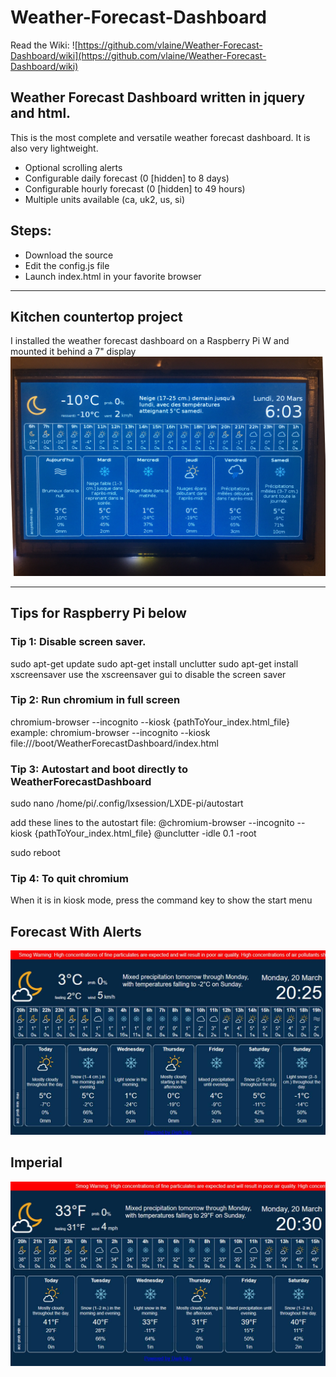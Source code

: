 # Weather-Forecast-Dashboard
Read the Wiki: ![https://github.com/vlaine/Weather-Forecast-Dashboard/wiki](https://github.com/vlaine/Weather-Forecast-Dashboard/wiki)

## Weather Forecast Dashboard written in jquery and html.
This is the most complete and versatile weather forecast dashboard.  It is also very lightweight.
- Optional scrolling alerts
- Configurable daily forecast (0 [hidden] to 8 days)
- Configurable hourly forecast (0 [hidden] to 49 hours)
- Multiple units available (ca, uk2, us, si)

## Steps:
- Download the source
- Edit the config.js file
- Launch index.html in your favorite browser

***
## Kitchen countertop project
I installed the weather forecast dashboard on a Raspberry Pi W and mounted it behind a 7" display
![Raspberry Pi Zero W with a 7in Screen](https://github.com/vlaine/Weather-Forecast-Dashboard/blob/master/screehshots/Raspberry%20Pi%20Zero%20W%20with%20a%207in%20Screen.JPG?raw=true)

***

## Tips for Raspberry Pi below

### Tip 1: Disable screen saver.

sudo apt-get update
sudo apt-get install unclutter
sudo apt-get install xscreensaver
use the xscreensaver gui to disable the screen saver

### Tip 2: Run chromium in full screen

chromium-browser --incognito --kiosk {pathToYour_index.html_file}
example: chromium-browser --incognito --kiosk file:///boot/WeatherForecastDashboard/index.html

### Tip 3: Autostart and boot directly to WeatherForecastDashboard

sudo nano /home/pi/.config/lxsession/LXDE-pi/autostart

add these lines to the autostart file:
@chromium-browser --incognito --kiosk {pathToYour_index.html_file}
@unclutter -idle 0.1 -root

sudo reboot

### Tip 4: To quit chromium 
When it is in kiosk mode, press the command key to show the start menu

## Forecast With Alerts
![Forecast With Alerts](https://github.com/vlaine/Weather-Forecast-Dashboard/blob/master/screehshots/600x1024_1.jpg?raw=true)

## Imperial
![Imperial](https://github.com/vlaine/Weather-Forecast-Dashboard/blob/master/screehshots/imperial.jpg?raw=true)
